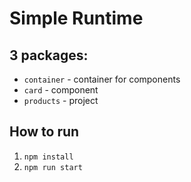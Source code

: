 # Simple Runtime


## 3 packages:

- `container` - container for components
- `card` - component
- `products` - project

## How to run

1. `npm install`
2. `npm run start`
